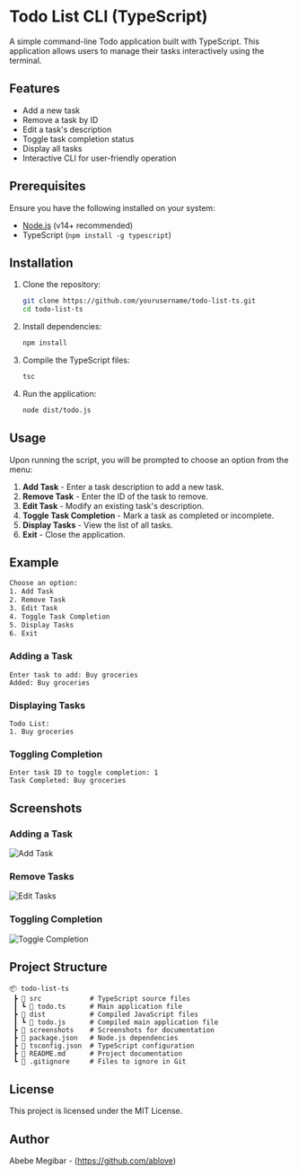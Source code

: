 # Todo List CLI (TypeScript)

A simple command-line Todo application built with TypeScript. This application allows users to manage their tasks interactively using the terminal.

## Features

- Add a new task
- Remove a task by ID
- Edit a task's description
- Toggle task completion status
- Display all tasks
- Interactive CLI for user-friendly operation

## Prerequisites

Ensure you have the following installed on your system:

- [Node.js](https://nodejs.org/) (v14+ recommended)
- TypeScript (`npm install -g typescript`)

## Installation

1. Clone the repository:
   ```sh
   git clone https://github.com/yourusername/todo-list-ts.git
   cd todo-list-ts
   ```
2. Install dependencies:
   ```sh
   npm install
   ```
3. Compile the TypeScript files:
   ```sh
   tsc
   ```
4. Run the application:
   ```sh
   node dist/todo.js
   ```

## Usage

Upon running the script, you will be prompted to choose an option from the menu:

1. **Add Task** - Enter a task description to add a new task.
2. **Remove Task** - Enter the ID of the task to remove.
3. **Edit Task** - Modify an existing task's description.
4. **Toggle Task Completion** - Mark a task as completed or incomplete.
5. **Display Tasks** - View the list of all tasks.
6. **Exit** - Close the application.

## Example

```sh
Choose an option: 
1. Add Task
2. Remove Task
3. Edit Task
4. Toggle Task Completion
5. Display Tasks
6. Exit
```

### Adding a Task
```
Enter task to add: Buy groceries
Added: Buy groceries
```

### Displaying Tasks
```
Todo List:
1. Buy groceries
```

### Toggling Completion
```
Enter task ID to toggle completion: 1
Task Completed: Buy groceries
```

## Screenshots

### Adding a Task
![Add Task](screenshots/add-tasks.png)

### Remove Tasks
![Edit Tasks](screenshots/edit-tasks.png)

### Toggling Completion
![Toggle Completion](screenshots/task-completed.png)

## Project Structure

```
📦 todo-list-ts
 ┣ 📂 src            # TypeScript source files
 ┃ ┗ 📜 todo.ts      # Main application file
 ┣ 📂 dist           # Compiled JavaScript files
 ┃ ┗ 📜 todo.js      # Compiled main application file
 ┣ 📂 screenshots    # Screenshots for documentation
 ┣ 📜 package.json   # Node.js dependencies
 ┣ 📜 tsconfig.json  # TypeScript configuration
 ┣ 📜 README.md      # Project documentation
 ┗ 📜 .gitignore     # Files to ignore in Git
```

## License

This project is licensed under the MIT License.

## Author

Abebe Megibar - (https://github.com/ablove)

